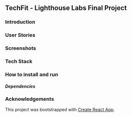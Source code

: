 ## TechFit - Lighthouse Labs Final Project

### Introduction

### User Stories

### Screenshots

### Tech Stack

### How to install and run

##### Dependencies


### Acknowledgements
This project was bootstrapped with [Create React App](https://github.com/facebook/create-react-app).
